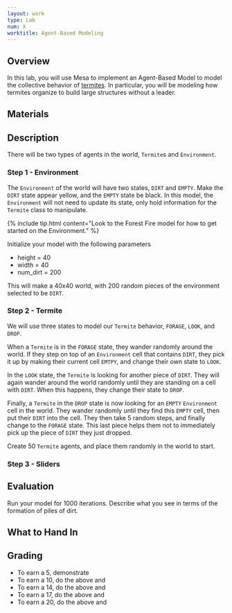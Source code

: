 ```yaml
---
layout: work
type: Lab
num: X
worktitle: Agent-Based Modeling
---
```


## Overview

In this lab, you will use Mesa to implement an Agent-Based Model to model the collective
behavior of [termites](http://en.wikipedia.org/wiki/Termite).
In particular, you will be modeling how termites organize to build large
structures without a leader.

## Materials



## Description

There will be two types of agents in the world, `Termite`s and `Environment`.

### Step 1 - Environment

The `Environment` of the world will have two states, `DIRT` and `EMPTY`. Make the `DIRT`
state appear yellow, and the `EMPTY` state be black. In this model,
the `Environment` will not need to update its state, only hold information for the
`Termite` class to manipulate.

{% include tip.html content="Look to the Forest Fire
model for how to get started on the Environment." %}

Initialize your model with the following parameters

* height = 40
* width = 40
* num_dirt = 200

This will make a 40x40 world, with 200 random pieces of the environment selected
to be `DIRT`.

### Step 2 - Termite

We will use three states to model our `Termite` behavior, `FORAGE`, `LOOK`, and `DROP`.

When a `Termite` is in the `FORAGE` state, they wander randomly around the world.
If they step on top of an `Environment` cell that contains `DIRT`, they pick it up
by making their current cell `EMTPY`, and change their own state to `LOOK`.

In the `LOOK` state, the `Termite` is looking for another piece of `DIRT`. They will
again wander around the world randomly until they are standing on a cell with
`DIRT`. When this happens, they change their state to `DROP`.

Finally, a `Termite` in the `DROP` state is now looking for an `EMPTY` `Environment` cell in the
world. They wander randomly until they find this `EMPTY` cell, then put their
`DIRT` into the cell. They then take 5 random steps, and finally change to the
`FORAGE` state. This last piece helps them not to immediately pick up the
piece of `DIRT` they just dropped.

Create 50 `Termite` agents, and place them randomly in the world to start.

### Step 3 - Sliders

## Evaluation

Run your model for 1000 iterations. Describe what you see in terms of the
formation of piles of dirt.

## What to Hand In

## Grading

* To earn a 5, demonstrate
* To earn a 10, do the above and
* To earn a 14, do the above and
* To earn a 17, do the above and
* To earn a 20, do the above and
